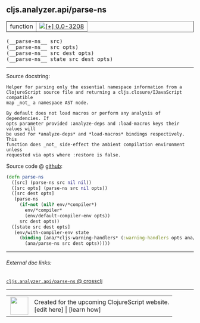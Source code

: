 ## cljs.analyzer.api/parse-ns



 <table border="1">
<tr>
<td>function</td>
<td><a href="https://github.com/cljsinfo/cljs-api-docs/tree/0.0-3208"><img valign="middle" alt="[+] 0.0-3208" title="Added in 0.0-3208" src="https://img.shields.io/badge/+-0.0--3208-lightgrey.svg"></a> </td>
</tr>
</table>


 <samp>
(__parse-ns__ src)<br>
</samp>
 <samp>
(__parse-ns__ src opts)<br>
</samp>
 <samp>
(__parse-ns__ src dest opts)<br>
</samp>
 <samp>
(__parse-ns__ state src dest opts)<br>
</samp>

---





Source docstring:

```
Helper for parsing only the essential namespace information from a
ClojureScript source file and returning a cljs.closure/IJavaScript compatible
map _not_ a namespace AST node.

By default does not load macros or perform any analysis of dependencies. If
opts parameter provided :analyze-deps and :load-macros keys their values will
be used for *analyze-deps* and *load-macros* bindings respectively. This
function does _not_ side-effect the ambient compilation environment unless
requested via opts where :restore is false.
```


Source code @ [github](https://github.com/clojure/clojurescript/blob/r1.7.48/src/main/clojure/cljs/analyzer/api.clj#L87-L108):

```clj
(defn parse-ns
  ([src] (parse-ns src nil nil))
  ([src opts] (parse-ns src nil opts))
  ([src dest opts]
   (parse-ns
     (if-not (nil? env/*compiler*)
       env/*compiler*
       (env/default-compiler-env opts))
     src dest opts))
  ([state src dest opts]
   (env/with-compiler-env state
     (binding [ana/*cljs-warning-handlers* (:warning-handlers opts ana/*cljs-warning-handlers*)]
       (ana/parse-ns src dest opts)))))
```

<!--
Repo - tag - source tree - lines:

 <pre>
clojurescript @ r1.7.48
└── src
    └── main
        └── clojure
            └── cljs
                └── analyzer
                    └── <ins>[api.clj:87-108](https://github.com/clojure/clojurescript/blob/r1.7.48/src/main/clojure/cljs/analyzer/api.clj#L87-L108)</ins>
</pre>

-->

---



###### External doc links:

[`cljs.analyzer.api/parse-ns` @ crossclj](http://crossclj.info/fun/cljs.analyzer.api/parse-ns.html)<br>

---

 <table>
<tr><td>
<img valign="middle" align="right" width="48px" src="http://i.imgur.com/Hi20huC.png">
</td><td>
Created for the upcoming ClojureScript website.<br>
[edit here] | [learn how]
</td></tr></table>

[edit here]:https://github.com/cljsinfo/cljs-api-docs/blob/master/cljsdoc/cljs.analyzer.api/parse-ns.cljsdoc
[learn how]:https://github.com/cljsinfo/cljs-api-docs/wiki/cljsdoc-files

<!--

This information was too distracting to show to readers, but I'll leave it
commented here since it is helpful to:

- pretty-print the data used to generate this document
- and show how to retrieve that data



The API data for this symbol:

```clj
{:ns "cljs.analyzer.api",
 :name "parse-ns",
 :signature ["[src]"
             "[src opts]"
             "[src dest opts]"
             "[state src dest opts]"],
 :history [["+" "0.0-3208"]],
 :type "function",
 :full-name-encode "cljs.analyzer.api/parse-ns",
 :source {:code "(defn parse-ns\n  ([src] (parse-ns src nil nil))\n  ([src opts] (parse-ns src nil opts))\n  ([src dest opts]\n   (parse-ns\n     (if-not (nil? env/*compiler*)\n       env/*compiler*\n       (env/default-compiler-env opts))\n     src dest opts))\n  ([state src dest opts]\n   (env/with-compiler-env state\n     (binding [ana/*cljs-warning-handlers* (:warning-handlers opts ana/*cljs-warning-handlers*)]\n       (ana/parse-ns src dest opts)))))",
          :title "Source code",
          :repo "clojurescript",
          :tag "r1.7.48",
          :filename "src/main/clojure/cljs/analyzer/api.clj",
          :lines [87 108]},
 :full-name "cljs.analyzer.api/parse-ns",
 :docstring "Helper for parsing only the essential namespace information from a\nClojureScript source file and returning a cljs.closure/IJavaScript compatible\nmap _not_ a namespace AST node.\n\nBy default does not load macros or perform any analysis of dependencies. If\nopts parameter provided :analyze-deps and :load-macros keys their values will\nbe used for *analyze-deps* and *load-macros* bindings respectively. This\nfunction does _not_ side-effect the ambient compilation environment unless\nrequested via opts where :restore is false."}

```

Retrieve the API data for this symbol:

```clj
;; from Clojure REPL
(require '[clojure.edn :as edn])
(-> (slurp "https://raw.githubusercontent.com/cljsinfo/cljs-api-docs/catalog/cljs-api.edn")
    (edn/read-string)
    (get-in [:symbols "cljs.analyzer.api/parse-ns"]))
```

-->
